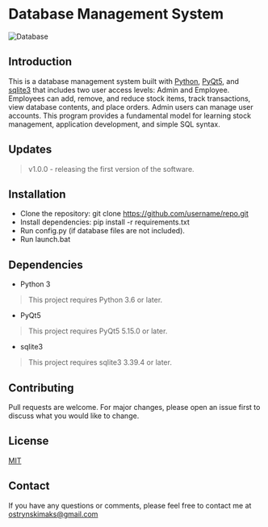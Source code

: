 # Database Management System
![Database](https://greencloudvps.com/greencloudvps/wp-content/uploads/2022/12/database-management-system-3-750x422.jpg)

## Introduction

This is a database management system built with [Python](https://www.python.org/), [PyQt5](https://pypi.org/project/PyQt5/), and [sqlite3](https://sqlite.org/index.html) that includes two user access levels: Admin and Employee. Employees can add, remove, and reduce stock items, track transactions, view database contents, and place orders. Admin users can manage user accounts. This program provides a fundamental model for learning stock management, application development, and simple SQL syntax.

## Updates
> v1.0.0 - releasing the first version of the software. 

## Installation
- Clone the repository: git clone https://github.com/username/repo.git
- Install dependencies: pip install -r requirements.txt
- Run config.py (if database files are not included).
- Run launch.bat 


## Dependencies
- Python 3
> This project requires Python 3.6 or later.
- PyQt5
> This project requires PyQt5 5.15.0 or later.
- sqlite3
> This project requires sqlite3 3.39.4 or later. 

## Contributing
Pull requests are welcome. For major changes, please open an issue first to discuss what you would like to change.

## License
[MIT](https://opensource.org/licenses/MIT)

## Contact
If you have any questions or comments, please feel free to contact me at ostrynskimaks@gmail.com
